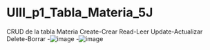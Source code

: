 # UIII_p1_Tabla_Materia_5J
CRUD de la tabla Materia Create-Crear Read-Leer Update-Actualizar Delete-Borrar
-![image](https://github.com/user-attachments/assets/da6a1569-8332-4712-ac24-81bc4f8f5708)
-![image](https://github.com/user-attachments/assets/99aa3aea-4822-4420-9c01-22963295f38b)

